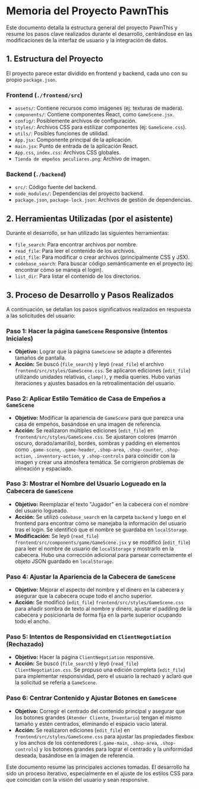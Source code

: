 # Memoria del Proyecto PawnThis

Este documento detalla la estructura general del proyecto PawnThis y resume los pasos clave realizados durante el desarrollo, centrándose en las modificaciones de la interfaz de usuario y la integración de datos.

## 1. Estructura del Proyecto

El proyecto parece estar dividido en frontend y backend, cada uno con su propio `package.json`.

### Frontend (`./frontend/src`)

- `assets/`: Contiene recursos como imágenes (ej: texturas de madera).
- `components/`: Contiene componentes React, como `GameScene.jsx`.
- `config/`: Posiblemente archivos de configuración.
- `styles/`: Archivos CSS para estilizar componentes (ej: `GameScene.css`).
- `utils/`: Posibles funciones de utilidad.
- `App.jsx`: Componente principal de la aplicación.
- `main.jsx`: Punto de entrada de la aplicación React.
- `App.css`, `index.css`: Archivos CSS globales.
- `Tienda de empeños peculiares.png`: Archivo de imagen.

### Backend (`./backend`)

- `src/`: Código fuente del backend.
- `node_modules/`: Dependencias del proyecto backend.
- `package.json`, `package-lock.json`: Archivos de gestión de dependencias.

## 2. Herramientas Utilizadas (por el asistente)

Durante el desarrollo, se han utilizado las siguientes herramientas:

- `file_search`: Para encontrar archivos por nombre.
- `read_file`: Para leer el contenido de los archivos.
- `edit_file`: Para modificar o crear archivos (principalmente CSS y JSX).
- `codebase_search`: Para buscar código semánticamente en el proyecto (ej: encontrar cómo se maneja el login).
- `list_dir`: Para listar el contenido de los directorios.

## 3. Proceso de Desarrollo y Pasos Realizados

A continuación, se detallan los pasos significativos realizados en respuesta a las solicitudes del usuario:

### Paso 1: Hacer la página `GameScene` Responsive (Intentos Iniciales)

- **Objetivo:** Lograr que la página `GameScene` se adapte a diferentes tamaños de pantalla.
- **Acción:** Se buscó (`file_search`) y leyó (`read_file`) el archivo `frontend/src/styles/GameScene.css`. Se aplicaron ediciones (`edit_file`) utilizando unidades relativas, `clamp()`, y media queries. Hubo varias iteraciones y ajustes basados en la retroalimentación del usuario.

### Paso 2: Aplicar Estilo Temático de Casa de Empeños a `GameScene`

- **Objetivo:** Modificar la apariencia de `GameScene` para que parezca una casa de empeños, basándose en una imagen de referencia.
- **Acción:** Se realizaron múltiples ediciones (`edit_file`) en `frontend/src/styles/GameScene.css`. Se ajustaron colores (marrón oscuro, dorado/amarillo), bordes, sombras y padding en elementos como `.game-scene`, `.game-header`, `.shop-area`, `.shop-counter`, `.shop-action`, `.inventory-action`, y `.shop-controls` para coincidir con la imagen y crear una atmósfera temática. Se corrigieron problemas de alineación y espaciado.

### Paso 3: Mostrar el Nombre del Usuario Logueado en la Cabecera de `GameScene`

- **Objetivo:** Reemplazar el texto "Jugador" en la cabecera con el nombre del usuario logueado.
- **Acción:** Se utilizó `codebase_search` en la carpeta `backend` y luego en el frontend para encontrar cómo se manejaba la información del usuario tras el login. Se identificó que el nombre se guardaba en `localStorage`.
- **Modificación:** Se leyó (`read_file`) `frontend/src/components/game/GameScene.jsx` y se modificó (`edit_file`) para leer el nombre de usuario de `localStorage` y mostrarlo en la cabecera. Hubo una corrección adicional para parsear correctamente el objeto JSON guardado en `localStorage`.

### Paso 4: Ajustar la Apariencia de la Cabecera de `GameScene`

- **Objetivo:** Mejorar el aspecto del nombre y el dinero en la cabecera y asegurar que la cabecera ocupe todo el ancho superior.
- **Acción:** Se modificó (`edit_file`) `frontend/src/styles/GameScene.css` para añadir sombra de texto al nombre y dinero, ajustar el padding de la cabecera y posicionarla de forma fija en la parte superior ocupando todo el ancho.

### Paso 5: Intentos de Responsividad en `ClientNegotiation` (Rechazado)

- **Objetivo:** Hacer la página `ClientNegotiation` responsive.
- **Acción:** Se buscó (`file_search`) y leyó (`read_file`) `ClientNegotiation.css`. Se propuso una edición completa (`edit_file`) para implementar responsividad, pero el usuario la rechazó y aclaró que la solicitud se refería a `GameScene`.

### Paso 6: Centrar Contenido y Ajustar Botones en `GameScene`

- **Objetivo:** Corregir el centrado del contenido principal y asegurar que los botones grandes (`Atender Cliente`, `Inventario`) tengan el mismo tamaño y estén centrados, eliminando el espacio vacío lateral.
- **Acción:** Se realizaron ediciones (`edit_file`) en `frontend/src/styles/GameScene.css` para ajustar las propiedades flexbox y los anchos de los contenedores (`.game-main`, `.shop-area`, `.shop-controls`) y los botones grandes para lograr el centrado y la uniformidad deseada, basándose en la imagen de referencia.

Este documento resume las principales acciones tomadas. El desarrollo ha sido un proceso iterativo, especialmente en el ajuste de los estilos CSS para que coincidan con la visión del usuario y sean responsive. 